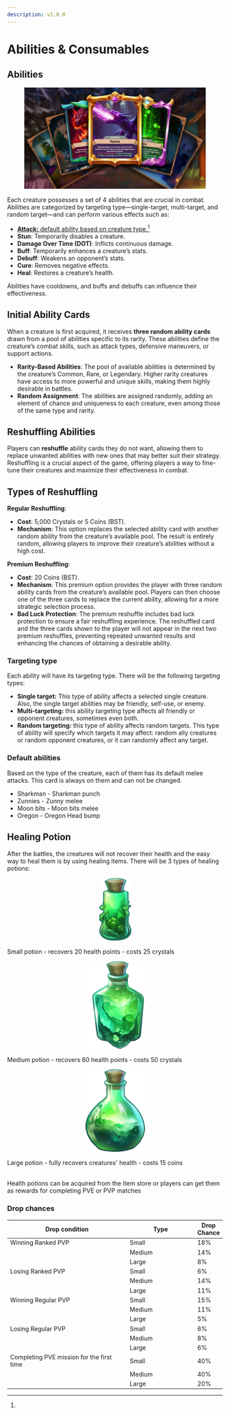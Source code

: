 ```yaml
---
description: v1.0.0
---
```


# Abilities & Consumables

## Abilities

<figure><img src="../../.gitbook/assets/abilities_ico.png" alt=""><figcaption></figcaption></figure>

Each creature possesses a set of 4 abilities that are crucial in combat. Abilities are categorized by targeting type—single-target, multi-target, and random target—and can perform various effects such as:

* [**Attack:** default ability based on creature type.](#user-content-fn-1)[^1]
* **Stun**: Temporarily disables a creature.
* **Damage Over Time (DOT)**: Inflicts continuous damage.
* **Buff**: Temporarily enhances a creature’s stats.
* **Debuff**: Weakens an opponent’s stats.
* **Cure**: Removes negative effects.
* **Heal**: Restores a creature’s health.

Abilities have cooldowns, and buffs and debuffs can influence their effectiveness.

## **Initial Ability Cards**

When a creature is first acquired, it receives **three random ability cards** drawn from a pool of abilities specific to its rarity. These abilities define the creature’s combat skills, such as attack types, defensive maneuvers, or support actions.

* **Rarity-Based Abilities**: The pool of available abilities is determined by the creature’s Common, Rare, or Legendary. Higher rarity creatures have access to more powerful and unique skills, making them highly desirable in battles.
* **Random Assignment**: The abilities are assigned randomly, adding an element of chance and uniqueness to each creature, even among those of the same type and rarity.

## **Reshuffling Abilities**

Players can **reshuffle** ability cards they do not want, allowing them to replace unwanted abilities with new ones that may better suit their strategy. Reshuffling is a crucial aspect of the game, offering players a way to fine-tune their creatures and maximize their effectiveness in combat.

## **Types of Reshuffling**

**Regular Reshuffling**:

* **Cost**: 5,000 Crystals or 5 Coins (BST).
* **Mechanism**: This option replaces the selected ability card with another random ability from the creature’s available pool. The result is entirely random, allowing players to improve their creature’s abilities without a high cost.

**Premium Reshuffling**:

* **Cost**: 20 Coins (BST).
* **Mechanism**: This premium option provides the player with three random ability cards from the creature’s available pool. Players can then choose one of the three cards to replace the current ability, allowing for a more strategic selection process.
* **Bad Luck Protection**: The premium reshuffle includes bad luck protection to ensure a fair reshuffling experience. The reshuffled card and the three cards shown to the player will not appear in the next two premium reshuffles, preventing repeated unwanted results and enhancing the chances of obtaining a desirable ability.

### Targeting type

Each ability will have its targeting type. There will be the following targeting types:

* **Single target:** This type of ability affects a selected single creature. Also, the single target abilities may be friendly, self-use, or enemy.&#x20;
* **Multi-targeting:** this ability targeting type affects all friendly or opponent creatures, sometimes even both.&#x20;
* **Random targeting:** this type of ability affects random targets. This type of ability will specify which targets it may affect: random ally creatures or random opponent creatures, or it can randomly affect any target.

### Default abilities

Based on the type of the creature, each of them has its default melee attacks. This card is always on them and can not be changed.

* Sharkman - Sharkman punch
* Zunnies -  Zunny melee
* Moon bits - Moon bits melee
* Oregon - Oregon Head bump

## Healing Potion <a href="#firstheading" id="firstheading"></a>

After the battles, the creatures will not recover their health and the easy way to heal them is by using healing items. There will be 3 types of healing potions:

<div align="center">

<figure><img src="../../.gitbook/assets/Icon_heal_1.png" alt="" width="75"><figcaption></figcaption></figure>

</div>

Small potion - recovers 20 health points - costs 25 crystals

<div align="center">

<figure><img src="../../.gitbook/assets/Icon_heal_2 (1).png" alt="" width="135"><figcaption></figcaption></figure>

</div>

Medium potion - recovers 60 health points - costs 50 crystals

<div align="center">

<figure><img src="../../.gitbook/assets/Icon_heal_3.png" alt="" width="139"><figcaption></figcaption></figure>

</div>

Large potion - fully recovers creatures' health - costs 15 coins

\
Health potions can be acquired from the Item store or players can get them as rewards for completing PVE or PVP matches&#x20;

### Drop chances

<table><thead><tr><th width="291">Drop condition</th><th width="156">Type</th><th>Drop Chance</th></tr></thead><tbody><tr><td>Winning Ranked PVP</td><td>Small</td><td>18%</td></tr><tr><td></td><td>Medium</td><td>14%</td></tr><tr><td></td><td>Large</td><td>8%</td></tr><tr><td>Losing Ranked PVP</td><td>Small</td><td>6%</td></tr><tr><td></td><td>Medium</td><td>14%</td></tr><tr><td></td><td>Large</td><td>11%</td></tr><tr><td>Winning Regular PVP</td><td>Small</td><td>15%</td></tr><tr><td></td><td>Medium</td><td>11%</td></tr><tr><td></td><td>Large</td><td>5%</td></tr><tr><td>Losing Regular PVP</td><td>Small</td><td>6%</td></tr><tr><td></td><td>Medium</td><td>8%</td></tr><tr><td></td><td>Large</td><td>6%</td></tr><tr><td>Completing PVE mission for the first time</td><td>Small</td><td>40%</td></tr><tr><td></td><td>Medium</td><td>40%</td></tr><tr><td></td><td>Large</td><td>20%</td></tr></tbody></table>

[^1]: 
